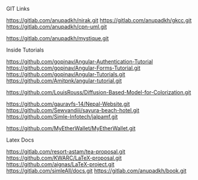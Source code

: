 GIT Links

 https://gitlab.com/anupadkh/nirak.git
https://gitlab.com/anupadkh/gkcc.git 
https://gitlab.com/anupadkh/cpn-uml.git

https://gitlab.com/anupadkh/mystique.git


Inside Tutorials

https://github.com/gopinav/Angular-Authentication-Tutorial
 https://github.com/gopinav/Angular-Forms-Tutorial.git
https://github.com/gopinav/Angular-Tutorials.git
https://github.com/Amitpnk/angular-tutorial.git


https://github.com/LouisRouss/Diffusion-Based-Model-for-Colorization.git

 https://github.com/gauravfs-14/Nepal-Website.git
https://github.com/Sewvandiii/sayura-beach-hotel.git
https://github.com/Simle-Infotech/jalpamf.git

https://github.com/MyEtherWallet/MyEtherWallet.git

Latex Docs

https://gitlab.com/resort-astam/tea-proposal.git 
https://github.com/KWARC/LaTeX-proposal.git 
https://github.com/aignas/LaTeX-project.git 
https://gitlab.com/simleAll/docs.git 
https://gitlab.com/anupadkh/book.git
